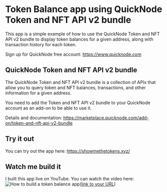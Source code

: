 # Token Balance app using QuickNode Token and NFT API v2 bundle

This app is a simple example of how to use the QuickNode Token and NFT API v2 bundle to display token balances for a given address, along with transaction history for each token.

Sign up for QuickNode free account: https://www.quicknode.com

## QuickNode Token and NFT API v2 bundle

The QuickNode Token and NFT API v2 bundle is a collection of APIs that allow you to query token and NFT balances, transactions, and other information for a given address.

You need to add the Token and NFT API v2 bundle to your QuickNode account as an add-on to be able to use it.

Details and documentation: https://marketplace.quicknode.com/add-on/token-and-nft-api-v2-bundle

## Try it out

You can try out the app here: https://showmethetokens.xyz/

## Watch me build it

I built this app live on YouTube. You can watch the video here:
![How to build a token balance app](how-to-build-a-token-balance-app.png)([link to your URL](https://youtu.be/ReW6Giid43w))
